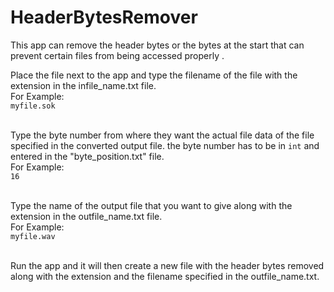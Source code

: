 # HeaderBytesRemover
This app can remove the header bytes or the bytes at the start that can prevent certain files from being accessed properly .

Place the file next to the app and type the filename of the file with the extension in the infile_name.txt file.
<br>For Example:
<br>```myfile.sok```


<br>Type the byte number from where they want the actual file data of the file specified in the converted output file. 
the byte number has to be in ```int``` and entered in the "byte_position.txt" file.
<br>For Example:
<br>```16```


<br>Type the name of the output file that you want to give along with the extension in the outfile_name.txt file.
<br>For Example:
<br>```myfile.wav```

<br>Run the app and it will then create a new file with the header bytes removed along with the extension and the filename specified in the outfile_name.txt.
